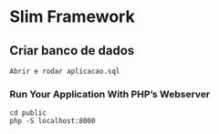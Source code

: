 # Slim Framework

## Criar banco de dados
```
Abrir e rodar aplicacao.sql
```

### Run Your Application With PHP’s Webserver
```
cd public
php -S localhost:8000
```
